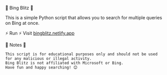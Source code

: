 🔎 Bing Blitz 🔎

This is a simple Python script that allows you to search for multiple queries on Bing at once.

⚡ Run ⚡
Visit [bingblitz.netlify.app](https://bingblitz.netlify.app/)

📝 Notes 📝

    This script is for educational purposes only and should not be used for any malicious or illegal activity.
    Bing Blitz is not affiliated with Microsoft or Bing.
    Have fun and happy searching! 😊
